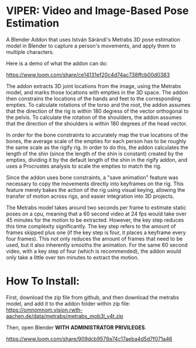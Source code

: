 # VIPER: Video and Image-Based Pose Estimation
A Blender Addon that uses István Sárándi's Metrabs 3D pose estimation model in Blender to capture a person's movements, and apply them to multiple characters.

Here is a demo of what the addon can do:

https://www.loom.com/share/ce14131ef20c4d74ac738ffcb00d0383

The addon extracts 3D joint locations from the image, using the Metrabs model, and marks those locations with empties in the 3D space. The addon then constrains the locations of the hands and feet to the corresponding empties. To calculate rotations of the torso and the root, the addon assumes that the direction of the rig is within 180 degress of the vector orthogonal to the pelvis. To calculate the rotation of the shoulders, the addon assumes that the direction of the shoulders is within 180 degrees of the head vector.

In order for the bone constraints to accurately map the true locations of the bones, the average scale of the empties for each person has to be roughly the same scale as the rigify rig. In order to do this, the addon calculates the length of the shin (since the length of the shin is constant) created by the empties, dividing it by the default length of the shin in the rigify addon, and uses a Procrustes analysis to scale the empties to match the rig.

Since the addon uses bone constraints, a "save animation" feature was necessary to copy the movements directly into keyframes on the rig. This feature merely bakes the action of the rig using visual keying, allowing the transfer of motion across rigs, and easier integration into 3D projects.

The Metrabs model takes around two seconds per frame to estimate static poses on a cpu, meaning that a 60 second video at 24 fps would take over 45 minutes for the motion to be extracted. However, the key step reduces this time complexity significantly. The key step refers to the amount of frames skipped plus one (if the key step is four, it places a keyframe every four frames). This not only reduces the amount of frames that need to be used, but it also inherently smooths the animation. For the same 60 second video, with a key step of four (which is recommended), the addon would only take a little over ten minutes to extract the motion.


# How To Install:

First, download the zip file from github, and then download the metrabs model, and add it to the addon folder within zip file: https://omnomnom.vision.rwth-aachen.de/data/metrabs/metrabs_mob3l_y4t.zip 

Then, open Blender **WITH** **ADMINISTRATOR** **PRIVILEGES**.

https://www.loom.com/share/909dcb9579a74c17aeba4d5d7f071a46











